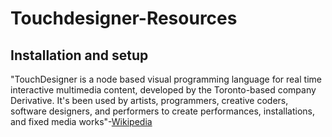 # Touchdesigner-Resources
## Installation and setup



"TouchDesigner is a node based visual programming language for real time interactive multimedia content, developed by the Toronto-based company Derivative. It's been used by artists, programmers, creative coders, software designers, and performers to create performances, installations, and fixed media works"-[Wikipedia](https://en.wikipedia.org/wiki/TouchDesigner) 


